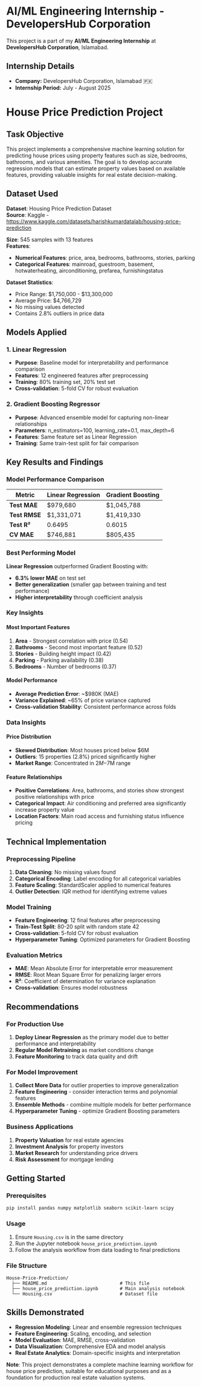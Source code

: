 # AI/ML Engineering Internship - DevelopersHub Corporation

This project is a part of my **AI/ML Engineering Internship** at **DevelopersHub Corporation**, Islamabad.

## Internship Details

- **Company:** DevelopersHub Corporation, Islamabad 🇵🇰
- **Internship Period:** July - August 2025

# House Price Prediction Project

## Task Objective

This project implements a comprehensive machine learning solution for predicting house prices using property features such as size, bedrooms, bathrooms, and various amenities. The goal is to develop accurate regression models that can estimate property values based on available features, providing valuable insights for real estate decision-making.

## Dataset Used

**Dataset**: Housing Price Prediction Dataset  
**Source**: Kaggle - https://www.kaggle.com/datasets/harishkumardatalab/housing-price-prediction 

**Size**: 545 samples with 13 features  
**Features**:
- **Numerical Features**: price, area, bedrooms, bathrooms, stories, parking
- **Categorical Features**: mainroad, guestroom, basement, hotwaterheating, airconditioning, prefarea, furnishingstatus

**Dataset Statistics**:
- Price Range: $1,750,000 - $13,300,000
- Average Price: $4,766,729
- No missing values detected
- Contains 2.8% outliers in price data

## Models Applied

### 1. Linear Regression
- **Purpose**: Baseline model for interpretability and performance comparison
- **Features**: 12 engineered features after preprocessing
- **Training**: 80% training set, 20% test set
- **Cross-validation**: 5-fold CV for robust evaluation

### 2. Gradient Boosting Regressor
- **Purpose**: Advanced ensemble model for capturing non-linear relationships
- **Parameters**: n_estimators=100, learning_rate=0.1, max_depth=6
- **Features**: Same feature set as Linear Regression
- **Training**: Same train-test split for fair comparison

## Key Results and Findings

### Model Performance Comparison

| Metric | Linear Regression | Gradient Boosting |
|--------|-------------------|-------------------|
| **Test MAE** | $979,680 | $1,045,788 |
| **Test RMSE** | $1,331,071 | $1,419,330 |
| **Test R²** | 0.6495 | 0.6015 |
| **CV MAE** | $746,881 | $805,435 |

### Best Performing Model
**Linear Regression** outperformed Gradient Boosting with:
- **6.3% lower MAE** on test set
- **Better generalization** (smaller gap between training and test performance)
- **Higher interpretability** through coefficient analysis

### Key Insights

#### Most Important Features
1. **Area** - Strongest correlation with price (0.54)
2. **Bathrooms** - Second most important feature (0.52)
3. **Stories** - Building height impact (0.42)
4. **Parking** - Parking availability (0.38)
5. **Bedrooms** - Number of bedrooms (0.37)

#### Model Performance
- **Average Prediction Error**: ~$980K (MAE)
- **Variance Explained**: ~65% of price variance captured
- **Cross-validation Stability**: Consistent performance across folds

### Data Insights

#### Price Distribution
- **Skewed Distribution**: Most houses priced below $6M
- **Outliers**: 15 properties (2.8%) priced significantly higher
- **Market Range**: Concentrated in $2M-$7M range

#### Feature Relationships
- **Positive Correlations**: Area, bathrooms, and stories show strongest positive relationships with price
- **Categorical Impact**: Air conditioning and preferred area significantly increase property value
- **Location Factors**: Main road access and furnishing status influence pricing

## Technical Implementation

### Preprocessing Pipeline
1. **Data Cleaning**: No missing values found
2. **Categorical Encoding**: Label encoding for all categorical variables
3. **Feature Scaling**: StandardScaler applied to numerical features
4. **Outlier Detection**: IQR method for identifying extreme values

### Model Training
- **Feature Engineering**: 12 final features after preprocessing
- **Train-Test Split**: 80-20 split with random state 42
- **Cross-validation**: 5-fold CV for robust evaluation
- **Hyperparameter Tuning**: Optimized parameters for Gradient Boosting

### Evaluation Metrics
- **MAE**: Mean Absolute Error for interpretable error measurement
- **RMSE**: Root Mean Square Error for penalizing larger errors
- **R²**: Coefficient of determination for variance explanation
- **Cross-validation**: Ensures model robustness

## Recommendations

### For Production Use
1. **Deploy Linear Regression** as the primary model due to better performance and interpretability
2. **Regular Model Retraining** as market conditions change
3. **Feature Monitoring** to track data quality and drift

### For Model Improvement
1. **Collect More Data** for outlier properties to improve generalization
2. **Feature Engineering** - consider interaction terms and polynomial features
3. **Ensemble Methods** - combine multiple models for better performance
4. **Hyperparameter Tuning** - optimize Gradient Boosting parameters

### Business Applications
1. **Property Valuation** for real estate agencies
2. **Investment Analysis** for property investors
3. **Market Research** for understanding price drivers
4. **Risk Assessment** for mortgage lending

## Getting Started

### Prerequisites
```bash
pip install pandas numpy matplotlib seaborn scikit-learn scipy
```

### Usage
1. Ensure `Housing.csv` is in the same directory
2. Run the Jupyter notebook `house_price_prediction.ipynb`
3. Follow the analysis workflow from data loading to final predictions

### File Structure
```
House-Price-Prediction/
  ├── README.md                           # This file
  ├── house_price_prediction.ipynb        # Main analysis notebook
  └── Housing.csv                         # Dataset file
```

## Skills Demonstrated

- **Regression Modeling**: Linear and ensemble regression techniques
- **Feature Engineering**: Scaling, encoding, and selection
- **Model Evaluation**: MAE, RMSE, cross-validation
- **Data Visualization**: Comprehensive EDA and model analysis
- **Real Estate Analytics**: Domain-specific insights and interpretation


**Note**: This project demonstrates a complete machine learning workflow for house price prediction, suitable for educational purposes and as a foundation for production real estate valuation systems.
